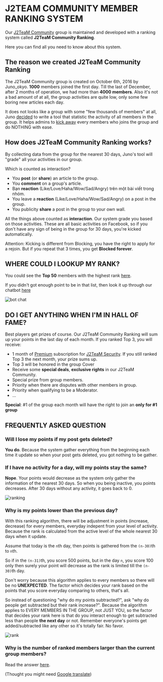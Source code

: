 # J2TEAM COMMUNITY MEMBER RANKING SYSTEM

Our [J2TeaM Community](https://www.facebook.com/groups/j2team.community/) group is maintained and developed with a ranking system called **J2TeaM Community Ranking**.

Here you can find all you need to know about this system.

## The reason we created J2TeaM Community Ranking

The J2TeaM Community group is created on October 6th, 2016 by Juno_okyo. **1000** members joined the first day. Till the last of December, after 2 months of operation, we had more than **4000 members**. Also it's not a bad amount of at all, the group activities are quite low, only some few boring new articles each day.

It does not looks like a group with some "few thousands of members" at all, Juno [decided](https://www.facebook.com/groups/j2team.community/permalink/409501726048620/) to write a tool that statistic the activity of all members in the group. It helps admins to [kick away](https://www.facebook.com/groups/j2team.community/permalink/409514332714026/) every members who joins the group and do NOTHING with ease. 

## How does J2TeaM Community Ranking works?

By collecting data from the group for the nearest 30 days, Juno's tool will "grade" all your activities in our group.

Which is counted as interaction?

- You **post** (or **share**) an article to the group.
- You **comment** on a group's article.
- Bạn **reaction** (Like/Love/Haha/Wow/Sad/Angry) trên một bài viết trong nhóm.
- You leave a **reaction** (Like/Love/Haha/Wow/Sad/Angry) on a post in the group.
- You publicity **share** a post in the group to your own wall.

All the things above counted as **interaction**. Our system grade you based on those activities. These are all basic activities on Facebook, so if you don't have any sign of being in the group for 30 days, you're kicked automatically.

Attention: Kicking is different from Blocking, you have the right to apply for a rejoin. But if you repeat that 3 times, you get **Blocked forever**.

## WHERE COULD I LOOKUP MY RANK?

You could see the **Top 50** members with the highest rank [here](http://code.junookyo.xyz/apps/j2team-community-ranking/index.php).

If you didn't got enough point to be in that list, then look it up through our chatbot [here](https://m.me/J2TeaM.pro/)

![bot chat](https://i.imgur.com/VHeQPWV.png)

## DO I GET ANYTHING WHEN I'M IN HALL OF FAME?

Best players get prizes of course. Our J2TeaM Community Ranking will sum up your points in the last day of each month. If you ranked Top 3, you will receive:

- 1 month of [Premium](http://code.junookyo.xyz/j2team-security/premium-upgrade/) subscription for [J2TeaM Security](https://chrome.google.com/webstore/detail/j2team-security/hmlcjjclebjnfohgmgikjfnbmfkigocc). If you still ranked Top 3 the next month, your prize sums up.
- Top 3 will be honored in the group Cover
- Receive some **special deals**, **exclusive rights** in our J2TeaM Community.
- Special prize from group members.
- Priority when there are disputes with other members in group.
- Priority when qualifying to be a Moderator.
- ...

**Special**: #1 of the group each month will have the right to join an **only for #1 group**

## FREQUENTLY ASKED QUESTION

### Will I lose my points if my post gets deleted?

**You do**. Because the system gather everything from the beginning each time it update so when your post gets deleted, you got nothing to be gather.

### If I have no activity for a day, will my points stay the same?

**Nope**. Your points would decrease as the system only gather the information of the nearest 30 days. So when you being inactive, you points decreases. After 30 days without any activity, it goes back to 0.

![ranking](https://i.imgur.com/COg8ZI0.png)

### Why is my points lower than the previous day?

With this ranking algorithm, there will be adjustment in points (increase, decrease) for every members, everyday indepent from your level of activity. Because the rank is calculated from the active level of the whole nearest 30 days when it update.

Assume that today is the `n`th day, then points is gathered from the `(n-30)`th to `n`th.

So if in the `(n-31)`th, you score 500 points, but in the day `n`, you score 100 only then surely your point will decrease as the rank is limited till the `(n-30)`th day.

Don't worry because this algorithm applies to every members so there will be no **UNEXPECTED**. The factor which decides your rank based on the points that you score everyday comparing to others, that's all.

So instead of questioning "why do my points subtracted?", ask "why do people get subtracted but their rank increase?". Because the algorithm applies to EVERY MEMBERS IN THE GROUP, not JUST YOU, so the factor that decides your rank here is that do you interact enough to get subtracted less than people **the next day** or not. Remember everyone's points get added/subtracted like any other so it's totally fair. No favor.

![rank](https://i.imgur.com/DQHSdUH.png)

### Why is the number of ranked members larger than the current group members?

Read the answer [here](https://www.facebook.com/groups/j2team.community/permalink/418817018450424/?comment_id=418821155116677&comment_tracking=%7B%22tn%22%3A%22R2%22%7D).

(Thought you might need [Google translate](https://translate.google.com/))